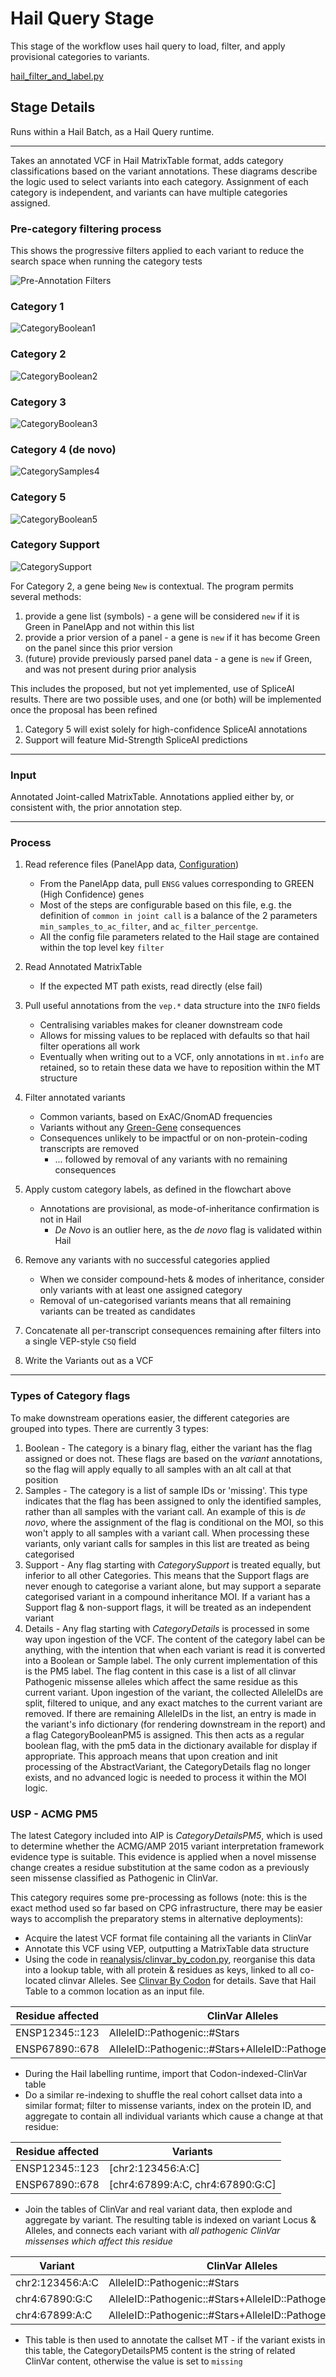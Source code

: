 # Hail Query Stage

This stage of the workflow uses hail query to load, filter, and apply provisional categories to variants.

[hail_filter_and_label.py](../reanalysis/hail_filter_and_label.py)

## Stage Details

Runs within a Hail Batch, as a Hail Query runtime.

---

Takes an annotated VCF in Hail MatrixTable format, adds category classifications based on the variant annotations. These
diagrams describe the logic used to select variants into each category. Assignment of each category is independent, and
variants can have multiple categories assigned.

### Pre-category filtering process

This shows the progressive filters applied to each variant to reduce the search space when running the category tests

![Pre-Annotation Filters](images/variant_filtering.png)

### Category 1

![CategoryBoolean1](images/Category1.png)

### Category 2

![CategoryBoolean2](images/Category2.png)

### Category 3

![CategoryBoolean3](images/Category3.png)

### Category 4 (de novo)

![CategorySamples4](images/Category4.png)

### Category 5

![CategoryBoolean5](images/Category5.png)

### Category Support

![CategorySupport](images/CategorySupport.png)

For Category 2, a gene being `New` is contextual. The program permits several methods:

1. provide a gene list (symbols) - a gene will be considered `new` if it is Green in PanelApp and not within this list
2. provide a prior version of a panel - a gene is `new` if it has become Green on the panel since this prior version
3. (future) provide previously parsed panel data - a gene is `new` if Green, and was not present during prior analysis

This includes the proposed, but not yet implemented, use of SpliceAI results. There are two possible uses, and one
(or both) will be implemented once the proposal has been refined

1. Category 5 will exist solely for high-confidence SpliceAI annotations
2. Support will feature Mid-Strength SpliceAI predictions

---

### Input

Annotated Joint-called MatrixTable. Annotations applied either by, or consistent with, the prior annotation step.

---

### Process

1. Read reference files (PanelApp data, [Configuration](../reanalysis/reanalysis_global.toml))
   * From the PanelApp data, pull `ENSG` values corresponding to GREEN (High Confidence) genes
   * Most of the steps are configurable based on this file, e.g. the definition of `common in joint call` is a
     balance of the 2 parameters `min_samples_to_ac_filter`, and `ac_filter_percentge`.
   * All the config file parameters related to the Hail stage are contained within the top level key `filter`

2. Read Annotated MatrixTable
   * If the expected MT path exists, read directly (else fail)

3. Pull useful annotations from the `vep.*` data structure into the `INFO` fields
   * Centralising variables makes for cleaner downstream code
   * Allows for missing values to be replaced with defaults so that hail filter operations all work
   * Eventually when writing out to a VCF, only annotations in `mt.info` are retained, so to retain these data we have to reposition within the MT structure

4. Filter annotated variants
   * Common variants, based on ExAC/GnomAD frequencies
   * Variants without any [Green-Gene](https://panelapp.agha.umccr.org/panels/137/) consequences
   * Consequences unlikely to be impactful or on non-protein-coding transcripts are removed
     * ... followed by removal of any variants with no remaining consequences

5. Apply custom category labels, as defined in the flowchart above
   * Annotations are provisional, as mode-of-inheritance confirmation is not in Hail
       * _De Novo_ is an outlier here, as the _de novo_ flag is validated within Hail

6. Remove any variants with no successful categories applied
   * When we consider compound-hets & modes of inheritance, consider only variants with at least one assigned category
   * Removal of un-categorised variants means that all remaining variants can be treated as candidates

7. Concatenate all per-transcript consequences remaining after filters into a single VEP-style `CSQ` field

8. Write the Variants out as a VCF

---

### Types of Category flags

To make downstream operations easier, the different categories are grouped into types. There are currently 3 types:

1. Boolean - The category is a binary flag, either the variant has the flag assigned or does not. These flags are based
    on the *variant* annotations, so the flag will apply equally to all samples with an alt call at that position
2. Samples - The category is a list of sample IDs or 'missing'. This type indicates that the flag has been assigned to
    only the identified samples, rather than all samples with the variant call. An example of this is _de novo_, where
    the assignment of the flag is conditional on the MOI, so this won't apply to all samples with a variant call. When
    processing these variants, only variant calls for samples in this list are treated as being categorised
3. Support - Any flag starting with _CategorySupport_ is treated equally, but inferior to all other Categories. This
    means that the Support flags are never enough to categorise a variant alone, but may support a separate categorised
    variant in a compound inheritance MOI. If a variant has a Support flag & non-support flags, it will be treated as an
    independent variant
4. Details - Any flag starting with _CategoryDetails_ is processed in some way upon ingestion of the VCF. The content of
    the category label can be anything, with the intention that when each variant is read it is converted into a Boolean
    or Sample label. The only current implementation of this is the PM5 label. The flag content in this case is a list of
    all clinvar Pathogenic missense alleles which affect the same residue as this current variant. Upon ingestion of the
    variant, the collected AlleleIDs are split, filtered to unique, and any exact matches to the current variant are
    removed. If there are remaining AlleleIDs in the list, an entry is made in the variant's info dictionary (for rendering
    downstream in the report) and a flag CategoryBooleanPM5 is assigned. This then acts as a regular boolean flag, with
    the pm5 data in the dictionary available for display if appropriate. This approach means that upon creation and init
    processing of the AbstractVariant, the CategoryDetails flag no longer exists, and no advanced logic is needed to process
    it within the MOI logic.

### USP - ACMG PM5

The latest Category included into AIP is _CategoryDetailsPM5_, which is used to determine whether the ACMG/AMP 2015
variant interpretation framework evidence type is suitable. This evidence is applied when a novel missense change
creates a residue substitution at the same codon as a previously seen missense classified as Pathogenic in ClinVar.

This category requires some pre-processing as follows (note: this is the exact method used so far based on CPG
infrastructure, there may be easier ways to accomplish the preparatory stems in alternative deployments):

* Acquire the latest VCF format file containing all the variants in ClinVar
* Annotate this VCF using VEP, outputting a MatrixTable data structure
* Using the code in [reanalysis/clinvar_by_codon.py](../reanalysis/clinvar_by_codon.py), reorganise this data into a
    lookup table, with all protein & residues as keys, linked to all co-located clinvar Alleles. See [Clinvar By Codon](
    Helpers.md#clinvar-by-codon-clinvarbycodonpy) for details. Save that Hail Table to a common location as an input
    file.

| Residue affected | ClinVar Alleles                                           |
|------------------|-----------------------------------------------------------|
| ENSP12345::123   | AlleleID::Pathogenic::#Stars                              |
| ENSP67890::678   | AlleleID::Pathogenic::#Stars+AlleleID::Pathogenic::#Stars |

* During the Hail labelling runtime, import that Codon-indexed-ClinVar table
* Do a similar re-indexing to shuffle the real cohort callset data into a similar format; filter to missense variants,
index on the protein ID, and aggregate to contain all individual variants which cause a change at that residue:

| Residue affected | Variants                         |
|------------------|----------------------------------|
| ENSP12345::123   | [chr2:123456:A:C]                |
| ENSP67890::678   | [chr4:67899:A:C, chr4:67890:G:C] |

* Join the tables of ClinVar and real variant data, then explode and aggregate by variant. The resulting table is indexed
on variant Locus & Alleles, and connects each variant with _all pathogenic ClinVar missenses which affect this residue_

| Variant         | ClinVar Alleles                                           |
|-----------------|-----------------------------------------------------------|
| chr2:123456:A:C | AlleleID::Pathogenic::#Stars                              |
| chr4:67890:G:C  | AlleleID::Pathogenic::#Stars+AlleleID::Pathogenic::#Stars |
| chr4:67899:A:C  | AlleleID::Pathogenic::#Stars+AlleleID::Pathogenic::#Stars |

* This table is then used to annotate the callset MT - if the variant exists in this table, the CategoryDetailsPM5 content
is the string of related ClinVar content, otherwise the value is set to `missing`
